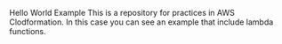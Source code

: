 Hello World Example
This is a repository for practices in AWS Clodformation. 
In this case you can see an example that include lambda functions.
